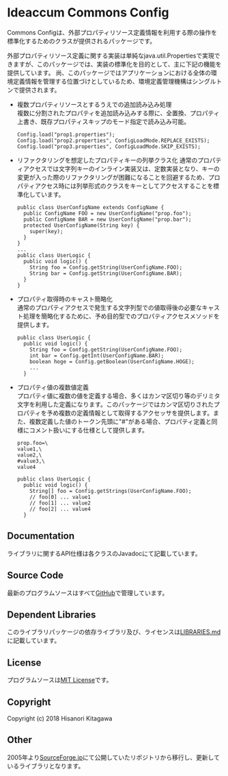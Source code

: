 # Ideaccum Commons Config
Commons Configは、外部プロパティリソース定義情報を利用する際の操作を標準化するためのクラスが提供されるパッケージです。  


外部プロパティリソース定義に関する実装は単純なjava.util.Propertiesで実現できますが、このパッケージでは、実装の標準化を目的として、主に下記の機能を提供しています。
尚、このパッケージではアプリケーションにおける全体の環境定義情報を管理する位置づけとしているため、環境定義管理機構はシングルトンで提供されます。

- 複数プロパティリソースとするうえでの追加読み込み処理  
  複数に分割されたプロパティを追加読み込みする際に、全置換、プロパティ上書き、既存プロパティスキップのモード指定で読み込み可能。  

      Config.load("prop1.properties");
      Config.load("prop2.properties", ConfigLoadMode.REPLACE_EXISTS);
      Config.load("prop3.properties", ConfigLoadMode.SKIP_EXISTS);

- リファクタリングを想定したプロパティキーの列挙クラス化
  通常のプロパティアクセスでは文字列キーのインライン実装又は、定数実装となり、キーの変更が入った際のリファクタリングが困難になることを回避するため、プロパティアクセス時には列挙形式のクラスをキーとしてアクセスすることを標準化しています。  

      public class UserConfigName extends ConfigName {
        public ConfigName FOO = new UserConfigName("prop.foo");
        public ConfigName BAR = new UserConfigName("prop.bar");
        protected UserConfigName(String key) {
          super(key);
        }
      }
      ...
      public class UserLogic {
        public void logic() {
          String foo = Config.getString(UserConfigName.FOO);
          String bar = Config.getString(UserConfigName.BAR);
        }
      }

- プロパティ取得時のキャスト簡略化  
  通常のプロパティアクセスで発生する文字列型での値取得後の必要なキャスト処理を簡略化するために、予め目的型でのプロパティアクセスメソッドを提供します。  

      public class UserLogic {
        public void logic() {
          String foo = Config.getString(UserConfigName.FOO);
          int bar = Config.getInt(UserConfigName.BAR);
          boolean hoge = Config.getBoolean(UserConfigName.HOGE);
          ...
        }

- プロパティ値の複数値定義  
  プロパティ値に複数の値を定義する場合、多くはカンマ区切り等のデリミタ文字を利用した定義になります。このパッケージではカンマ区切りされたプロパティを予め複数の定義情報として取得するアクセッサを提供します。また、複数定義した値のトークン先頭に"#"がある場合、プロパティ定義と同様にコメント扱いにする仕様として提供します。  

      prop.foo=\
      value1,\
      value2,\
      #value3,\
      value4

      public class UserLogic {
        public void logic() {
          String[] foo = Config.getStrings(UserConfigName.FOO);
          // foo[0] ... value1
          // foo[1] ... value2
          // foo[2] ... value4
        }

## Documentation
ライブラリに関するAPI仕様は各クラスのJavadocにて記載しています。  

## Source Code
最新のプログラムソースはすべて[GitHub](https://github.com/ideaccum/org.ideaccum.libs.commons.config)で管理しています。  

## Dependent Libraries
このライブラリパッケージの依存ライブラリ及び、ライセンスは[LIBRARIES.md](https://github.com/ideaccum/org.ideaccum.libs.commons.config/blob/master/LIBRARIES.md)に記載しています。  

## License
プログラムソースは[MIT License](https://github.com/ideaccum/org.ideaccum.libs.commons.config/blob/master/LICENSE.md)です。  

## Copyright
Copyright (c) 2018 Hisanori Kitagawa  

## Other
2005年より[SourceForge.jp](https://osdn.net/projects/phosphoresce/)にて公開していたリポジトリから移行し、更新しているライブラリとなります。  
